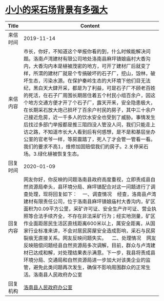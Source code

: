 # [小小的采石场背景有多强大](http://www.shangluo.gov.cn/zmhd/ldxxxx.jsp?urltype=leadermail.LeaderMailContentUrl&wbtreeid=1112&leadermailid=5553)

| Title |                                                                                                                                                                                               Content                                                                                                                                                                                               |
|:-----:|-----------------------------------------------------------------------------------------------------------------------------------------------------------------------------------------------------------------------------------------------------------------------------------------------------------------------------------------------------------------------------------------------------|
| 来信时间  | 2019-11-14                                                                                                                                                                                                                                                                                                                                                                                          |
| 来信内容  | 巿长，你好，不知道这个举报你看的到，什么时候能解决问题。洛南卢湾建材有限公司地处洛南县麻坪镇娘庙村大香沟内，大香沟内本是植被茂密的地方，可开了建材厂后就变了样，所渭的建材厂就是个专搞破坏的石子厂，挖山，毁林，破坏生态，污染水源。在保护秦岭生态的大环境下他们目无法纪，黑白天大肆开采，都是为了利益，可是石子厂不顾老百姓的死活，在石子厂周围长期居住着五个村民小组百余户，因这个地方交通方便才开了个石子厂，露天开釆，安全隐患极大，在长期采石放大炮己损坏了百余户村民的房子，其中三十余户己接近危房，近一千多人的饮水安全也受到了威胁。事情发生后找过多部门举报都是推三阻四没人管没人问，我们只能走上访之路，不知道巿长大人看到后有何感想，是不是和基层坐办公室的官老爷一样，等房震踏了，死人了才会管一管看一看。我们的要求不高1，维修加固赔偿我们的房子。2.关停采石场。3.绿化植被恢复生态。 |
| 回复时间  | 2020-01-09                                                                                                                                                                                                                                                                                                                                                                                          |
| 回复内容  | 网友你好，你反映的问题洛南县政府高度重视，立即责成县自然资源局牵头，县环境分局、麻坪镇配合对这一问题进行了调查处理，现将回复如下：    一、调查情况    经查，洛南县卢湾建材有限责任公司，位于洛南县麻坪镇娘庙村大香沟内，矿区面积为0.09平方公里，采矿许可证、安全生产许可证、营业执照等合法手续齐全，不存在非法采矿行为；经实地测量，矿区作业面距居民生活区直线距离600米以上，属安全距离，从国家行业标准来讲，不会对居民房屋安全造成影响，采石与民房裂痕无直接关系。网友反映问题失实。    二、处理情况    网友反映赔偿问题经县自然资源局多次调解，目前，群众与卢湾建材已达成和解，对处理结果表示满意。下一步，我县将责成县环境分局、交通局和自然资源局进一步加大对该类企业的监管，避免此类问题再次发生，确保不影响周围群众的正常生活。洛南县人民政府办公室            |
| 回复机构  | [洛南县人民政府办公室](../../category/agencies/洛南县人民政府办公室.md)                                                                                                                                                                                                                                                                                                                                                 |